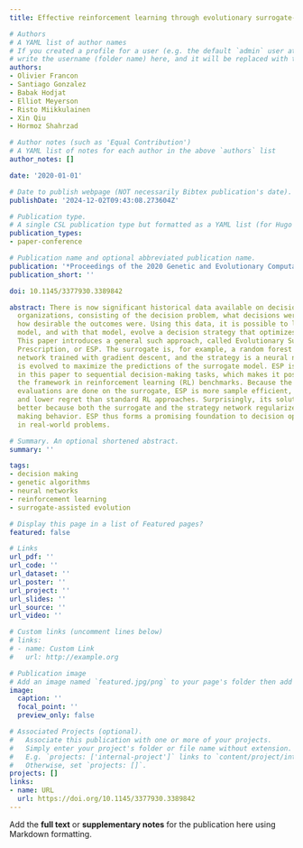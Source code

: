 ```yaml
---
title: Effective reinforcement learning through evolutionary surrogate-assisted prescription

# Authors
# A YAML list of author names
# If you created a profile for a user (e.g. the default `admin` user at `content/authors/admin/`), 
# write the username (folder name) here, and it will be replaced with their full name and linked to their profile.
authors:
- Olivier Francon
- Santiago Gonzalez
- Babak Hodjat
- Elliot Meyerson
- Risto Miikkulainen
- Xin Qiu
- Hormoz Shahrzad

# Author notes (such as 'Equal Contribution')
# A YAML list of notes for each author in the above `authors` list
author_notes: []

date: '2020-01-01'

# Date to publish webpage (NOT necessarily Bibtex publication's date).
publishDate: '2024-12-02T09:43:08.273604Z'

# Publication type.
# A single CSL publication type but formatted as a YAML list (for Hugo requirements).
publication_types:
- paper-conference

# Publication name and optional abbreviated publication name.
publication: '*Proceedings of the 2020 Genetic and Evolutionary Computation Conference*'
publication_short: ''

doi: 10.1145/3377930.3389842

abstract: There is now significant historical data available on decision making in
  organizations, consisting of the decision problem, what decisions were made, and
  how desirable the outcomes were. Using this data, it is possible to learn a surrogate
  model, and with that model, evolve a decision strategy that optimizes the outcomes.
  This paper introduces a general such approach, called Evolutionary Surrogate-Assisted
  Prescription, or ESP. The surrogate is, for example, a random forest or a neural
  network trained with gradient descent, and the strategy is a neural network that
  is evolved to maximize the predictions of the surrogate model. ESP is further extended
  in this paper to sequential decision-making tasks, which makes it possible to evaluate
  the framework in reinforcement learning (RL) benchmarks. Because the majority of
  evaluations are done on the surrogate, ESP is more sample efficient, has lower variance,
  and lower regret than standard RL approaches. Surprisingly, its solutions are also
  better because both the surrogate and the strategy network regularize the decision
  making behavior. ESP thus forms a promising foundation to decision optimization
  in real-world problems.

# Summary. An optional shortened abstract.
summary: ''

tags:
- decision making
- genetic algorithms
- neural networks
- reinforcement learning
- surrogate-assisted evolution

# Display this page in a list of Featured pages?
featured: false

# Links
url_pdf: ''
url_code: ''
url_dataset: ''
url_poster: ''
url_project: ''
url_slides: ''
url_source: ''
url_video: ''

# Custom links (uncomment lines below)
# links:
# - name: Custom Link
#   url: http://example.org

# Publication image
# Add an image named `featured.jpg/png` to your page's folder then add a caption below.
image:
  caption: ''
  focal_point: ''
  preview_only: false

# Associated Projects (optional).
#   Associate this publication with one or more of your projects.
#   Simply enter your project's folder or file name without extension.
#   E.g. `projects: ['internal-project']` links to `content/project/internal-project/index.md`.
#   Otherwise, set `projects: []`.
projects: []
links:
- name: URL
  url: https://doi.org/10.1145/3377930.3389842
---
```


Add the **full text** or **supplementary notes** for the publication here using Markdown formatting.
